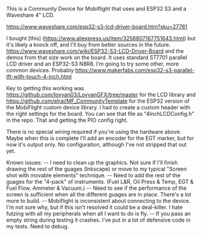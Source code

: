 This is a Community Device for Mobiflight that uses and ESP32 S3 and a Waveshare 4" LCD.

https://www.waveshare.com/esp32-s3-lcd-driver-board.htm?sku=27781

I bought [this] (https://www.aliexpress.us/item/3256807167751643.html) but it's likely a knock off, and I'll buy from better sources in the future. https://www.waveshare.com/wiki/ESP32-S3-LCD-Driver-Board and the demos from that size work on the board. It uses standard ST7701 parallel LCD driver and an ESP32-S3 N8R8. I'm going to try some other, more common devices. Probably 
https://www.makerfabs.com/esp32-s3-parallel-tft-with-touch-4-inch.html

Key to getting this working was  https://github.com/lovyan03/LovyanGFX/tree/master for the LCD library and https://github.com/elral/MF_CommunityTemplate for the ESP32 version of the MobiFlight custom device library. I had to create a custom header with the right settings for the board. You can see that file as "4inchLCDConfig.h" in the repo. That and getting the PIO config right.

There is no special wiring required if you're using the hardware above. Maybe when this is complete I'll add an encoder for the EGT marker, but for now it's output only. No configuration, although I've not stripped that out yet. 

Known issues:
-- I need to clean up the graphics. Not sure if I'll finish drawing the rest of the guages (Inkscape) or move to my typical "Screen shot with movable elements" technique. 
-- Need to add the rest of the guages for the "4-pack" of instruments. (Fuel L&R, Oil Press & Temp, EGT & Fuel Flow, Ammeter & Vacuum.) 
-- Need to see if the performance of the screen is sufficient when all the different guages are in place. There's a lot more to build.
-- Mobiflight is inconsistent about connecting to the device. I'm not sure why, but if this isn't resolved it could be a deal-killer. I hate futzing with all my peripherals when all I want to do is fly.
-- If you pass an empty string during testing it crashes. I've put in a lot of defensive code in my tests. Need to debug.

